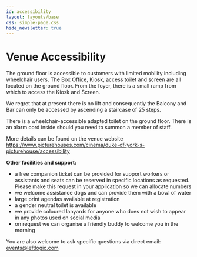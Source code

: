 ```yaml
---
id: accessibility
layout: layouts/base
css: simple-page.css
hide_newsletter: true
---
```


# Venue Accessibility

The ground floor is accessible to customers with limited mobility including wheelchair users. The Box Office, Kiosk, access toilet and screen are all located on the ground floor. From the foyer, there is a small ramp from which to access the Kiosk and Screen.

We regret that at present there is no lift and consequently the Balcony and Bar can only be accessed by ascending a staircase of 25 steps.

There is a wheelchair-accessible adapted toilet on the ground floor. There is an alarm cord inside should you need to summon a member of staff.

More details can be found on the venue website https://www.picturehouses.com/cinema/duke-of-york-s-picturehouse/accessibility

**Other facilities and support:**

- a free companion ticket can be provided for support workers or assistants and seats can be reserved in specific locations as requested. Please make this request in your application so we can allocate numbers
- we welcome assistance dogs and can provide them with a bowl of water
- large print agendas available at registration
- a gender neutral toilet is available
- we provide coloured lanyards for anyone who does not wish to appear in any photos used on social media
- on request we can organise a friendly buddy to welcome you in the morning

You are also welcome to ask specific questions via direct email: events@leftlogic.com
